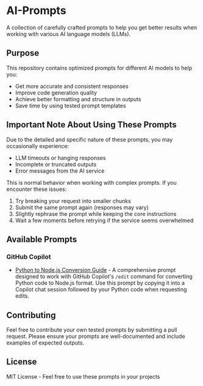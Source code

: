 # AI-Prompts

A collection of carefully crafted prompts to help you get better results when working with various AI language models (LLMs).

## Purpose

This repository contains optimized prompts for different AI models to help you:
- Get more accurate and consistent responses
- Improve code generation quality
- Achieve better formatting and structure in outputs
- Save time by using tested prompt templates

## Important Note About Using These Prompts

Due to the detailed and specific nature of these prompts, you may occasionally experience:
- LLM timeouts or hanging responses
- Incomplete or truncated outputs
- Error messages from the AI service

This is normal behavior when working with complex prompts. If you encounter these issues:
1. Try breaking your request into smaller chunks
2. Submit the same prompt again (responses may vary)
3. Slightly rephrase the prompt while keeping the core instructions
4. Wait a few moments before retrying if the service seems overwhelmed

## Available Prompts

### GitHub Copilot
- [Python to Node.js Conversion Guide](./Copilot/PythonToNodejs.md) - A comprehensive prompt designed to work with GitHub Copilot's `/edit` command for converting Python code to Node.js format. Use this prompt by copying it into a Copilot chat session followed by your Python code when requesting edits.

## Contributing

Feel free to contribute your own tested prompts by submitting a pull request. Please ensure your prompts are well-documented and include examples of expected outputs.

## License

MIT License - Feel free to use these prompts in your projects